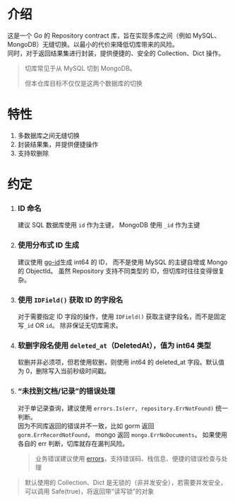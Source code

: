 # 介绍
这是一个 Go 的 Repository contract 库，旨在实现多库之间（例如 MySQL、MongoDB）无缝切换。以最小的代价来降低切库带来的风险。<br>
同时，对于返回结果集进行封装，提供便捷的、安全的 Collection、Dict 操作。

> 切库常见于从 MySQL 切到 MongoDB。 
> 
> 但本仓库目标不仅仅是这两个数据库的切换

# 特性
1. 多数据库之间无缝切换
2. 封装结果集，并提供便捷操作
3. 支持软删除

# 约定
1. ### ID 命名
    建议 SQL 数据库使用 `id` 作为主键， MongoDB 使用 `_id` 作为主键

2. ### 使用分布式 ID 生成
    建议使用 [go-id](https://github.com/ace-zhaoy/go-id)生成 int64 的 ID， 而不是使用 MySQL 的主键自增或 Mongo 的 ObjectId。
    虽然 Repository 支持不同类型的 ID，但切库时往往变得很复杂。

3. ### 使用 `IDField()` 获取 ID 的字段名
    对于需要指定 ID 字段的操作，使用 `IDField()` 获取主键字段名，而不是固定写`_id` OR `id`。
    除非保证无切库需求。

4. ### 软删字段名使用 `deleted_at`（DeletedAt），值为 int64 类型
    软删并非必须项，但若使用软删，则使用 int64 的 deleted_at 字段。默认值为 0，删除写入当前秒级时间戳。

5. ### “未找到文档/记录”的错误处理
    对于单记录查询，建议使用 `errors.Is(err, repository.ErrNotFound)` 统一判断。<br>
    因为不同库返回的错误并不一致，比如 gorm 返回 `gorm.ErrRecordNotFound`， mongo 返回 `mongo.ErrNoDocuments`。
    如果使用各自的 err 判断，切库就存在漏判风险。<br>
    > 业务错误建议使用 [errors](https://github.com/ace-zhaoy/errors)，支持错误码、栈信息、便捷的错误检查与处理

> 默认使用的 Collection、Dict 是无锁的（非并发安全），若需要并发安全，可以调用 Safe(true)，将返回带“读写锁”的对象